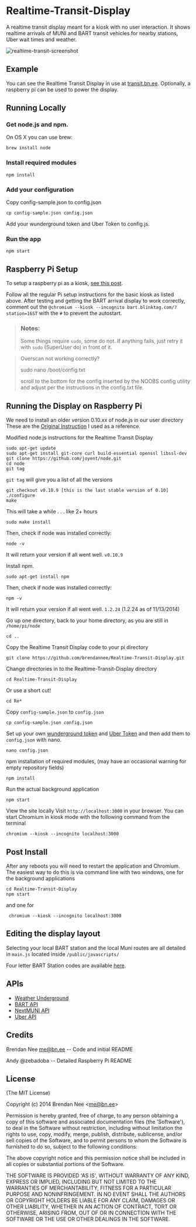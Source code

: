 # Realtime-Transit-Display

A realtime transit display meant for a kiosk with no user interaction.  It shows realtime arrivals of MUNI and BART transit vehicles for nearby stations, Uber wait times and weather.

![realtime-transit-screenshot](https://cloud.githubusercontent.com/assets/96217/4850393/82544c50-6069-11e4-8a2b-a818d29e009b.png)
## Example
You can see the Realtime Transit Display in use at
[transit.bn.ee](http://transit.bn.ee).  Optionally, a raspberry pi can be used to
power the display.

## Running Locally

### Get node.js and npm.

On OS X you can use brew:

    brew install node

### Install required modules

    npm install

### Add your configuration

Copy config-sample.json to config.json

    cp config-sample.json config.json

Add your wunderground token and Uber Token to config.js.

### Run the app

    npm start

## Raspberry Pi Setup
To setup a raspberry pi as a kiosk, [see this
post](http://blog.bn.ee/2013/01/11/building-a-real-time-transit-information-kiosk-with-raspberry-pi/).

Follow all the regular Pi setup instructions for the basic kiosk as listed above.  After testing and getting the BART arrival display to work correctly, comment out the `@chromium --kiosk --incognito
bart.blinktag.com/?station=16ST` with the `#` to prevent the autostart.

> ### Notes:
> Some things require `sudo`, some do not. If anything fails, just retry it with `sudo` (SuperUser do) in front of it.

>Overscan not working correctly?
>
>    sudo nano /boot/config.txt
>
> scroll to the bottom for the config inserted by the NOOBS config utility and adjust per the instructions in the config.txt file.

## Running the Display on Raspberry Pi
We need to install an older version 0.10.xx of node.js in our user directory These are the [Original Instruction](https://ariejan.net/2011/10/24/installing-node-js-and-npm-on-ubuntu-debian/) I used as a reference.

Modified node.js instructions for the Realtime Transit Display

    sudo apt-get update
    sudo apt-get install git-core curl build-essential openssl libssl-dev
    git clone https://github.com/joyent/node.git
    cd node
    git tag
`git tag` will give you a list of all the versions

    git checkout v0.10.9 [this is the last stable version of 0.10]
    ./configure
    make
This will take a while . . . like 2+ hours

    sudo make install

Then, check if node was installed correctly:

    node -v

It will return your version if all went well. `v0.10.9`

Install npm.

    sudo apt-get install npm

Then, check if node was installed correctly:

    npm -v

It will return your version if all went well. `1.2.24` (1.2.24 as of 11/13/2014)

Go up one directory, back to your home directory, as you are still in `/home/pi/node`

    cd ..

Copy the Realtime Transit Display code to your pi directory

    git clone https://github.com/brendannee/Realtime-Transit-Display.git

Change directories in to the Realtime-Transit-Display directory

    cd Realtime-Transit-Display

 Or use a short cut!

    cd Re*

Copy `config-sample.json` to `config.json`

    cp config-sample.json config.json

Set up your own [wunderground token](http://www.wunderground.com/weather/api/) and [Uber Token](https://developer.uber.com) and then add them to `config.json` with nano.

    nano config.json

npm installation of required modules, (may have an occasional warning for empty repository fields)

    npm install

Run the actual background application

    npm start

View the site locally Visit `http://localhost:3000` in your browser.
You can start Chromium in kiosk mode with the following command from the terminal

    chromium --kiosk --incognito localhost:3000

## Post Install
After any reboots you will need to restart the application and Chromium.  The easiest way to do this is via command line with two windows, one for the background applications

    cd Realtime-Transit-Display
    npm start

 and one for

     chromium --kiosk --incognito localhost:3000

## Editing the display layout

Selecting your local BART station and the local Muni routes are all detailed in `main.js` located inside `/public/javascripts/`

Four letter BART Station codes are available [here](http://api.bart.gov/docs/overview/abbrev.aspx).

## APIs
* [Weather Underground](http://api.wunderground.com)
* [BART API](http://api.bart.gov)
* [NextMUNI API](http://api-portal.anypoint.mulesoft.com/nextbus/api/nextbus-api/docs/reference)
* [Uber API](https://developer.uber.com)

## Credits
Brendan Nee me@bn.ee -- Code and initial README

Andy @zebadoba -- Detailed Raspberry Pi README

## License

(The MIT License)

Copyright (c) 2014 Brendan Nee &lt;me@bn.ee&gt;

Permission is hereby granted, free of charge, to any person obtaining
a copy of this software and associated documentation files (the
'Software'), to deal in the Software without restriction, including
without limitation the rights to use, copy, modify, merge, publish,
distribute, sublicense, and/or sell copies of the Software, and to
permit persons to whom the Software is furnished to do so, subject to
the following conditions:

The above copyright notice and this permission notice shall be
included in all copies or substantial portions of the Software.

THE SOFTWARE IS PROVIDED 'AS IS', WITHOUT WARRANTY OF ANY KIND,
EXPRESS OR IMPLIED, INCLUDING BUT NOT LIMITED TO THE WARRANTIES OF
MERCHANTABILITY, FITNESS FOR A PARTICULAR PURPOSE AND NONINFRINGEMENT.
IN NO EVENT SHALL THE AUTHORS OR COPYRIGHT HOLDERS BE LIABLE FOR ANY
CLAIM, DAMAGES OR OTHER LIABILITY, WHETHER IN AN ACTION OF CONTRACT,
TORT OR OTHERWISE, ARISING FROM, OUT OF OR IN CONNECTION WITH THE
SOFTWARE OR THE USE OR OTHER DEALINGS IN THE SOFTWARE.
